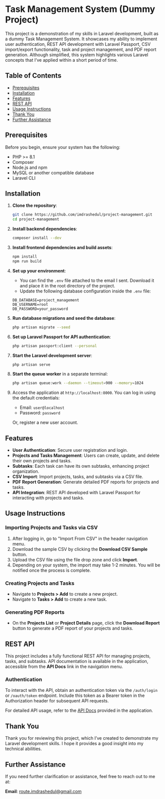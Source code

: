 # Task Management System (Dummy Project)

This project is a demonstration of my skills in Laravel development, built as a dummy Task Management System. It showcases my ability to implement user authentication, REST API development with Laravel Passport, CSV import/export functionality, task and project management, and PDF report generation. Although simplified, this system highlights various Laravel concepts that I’ve applied within a short period of time.

## Table of Contents

- [Prerequisites](#prerequisites)
- [Installation](#installation)
- [Features](#features)
- [REST API](#rest-api)
- [Usage Instructions](#usage-instructions)
- [Thank You](#thank-you)
- [Further Assistance](#further-assistance)

## Prerequisites

Before you begin, ensure your system has the following:

- PHP >= 8.1
- Composer
- Node.js and npm
- MySQL or another compatible database
- Laravel CLI

## Installation

1. **Clone the repository**:

    ```bash
    git clone https://github.com/imdrashedul/project-management.git
    cd project-management
    ```

2. **Install backend dependencies**:

    ```bash
    composer install --dev
    ```

3. **Install frontend dependencies and build assets**:

    ```bash
    npm install
    npm run build
    ```

4. **Set up your environment**: 

    - You can find the `.env` file attached to the email I sent. Download it and place it in the root directory of the project.
    - Update the following database configuration inside the `.env` file:

    ```dotenv
    DB_DATABASE=project_management
    DB_USERNAME=root
    DB_PASSWORD=your_password
    ```

5. **Run database migrations and seed the database**:

    ```bash
    php artisan migrate --seed
    ```

6. **Set up Laravel Passport for API authentication**:

    ```bash
    php artisan passport:client --personal
    ```

7. **Start the Laravel development server**:

    ```bash
    php artisan serve
    ```

8. **Start the queue worker** in a separate terminal:

    ```bash
    php artisan queue:work --daemon --timeout=900 --memory=1024
    ```

9. Access the application at `http://localhost:8000`. You can log in using the default credentials:

    - Email: `user@localhost`
    - Password: `password`

    Or, register a new user account.

## Features

- **User Authentication**: Secure user registration and login.
- **Projects and Tasks Management**: Users can create, update, and delete their own projects and tasks.
- **Subtasks**: Each task can have its own subtasks, enhancing project organization.
- **CSV Import**: Import projects, tasks, and subtasks via a CSV file.
- **PDF Report Generation**: Generate detailed PDF reports for projects and tasks.
- **API Integration**: REST API developed with Laravel Passport for interacting with projects and tasks.

## Usage Instructions

### Importing Projects and Tasks via CSV

1. After logging in, go to "Import From CSV" in the header navigation menu.
2. Download the sample CSV by clicking the **Download CSV Sample** button.
3. Upload the CSV file using the file drop zone and click **Import**.
4. Depending on your system, the import may take 1-2 minutes. You will be notified once the process is complete.

### Creating Projects and Tasks

- Navigate to **Projects > Add** to create a new project.
- Navigate to **Tasks > Add** to create a new task.

### Generating PDF Reports

- On the **Projects List** or **Project Details** page, click the **Download Report** button to generate a PDF report of your projects and tasks.

## REST API

This project includes a fully functional REST API for managing projects, tasks, and subtasks. API documentation is available in the application, accessible from the **API Docs** link in the navigation menu.

### Authentication

To interact with the API, obtain an authentication token via the `/auth/login` or `/oauth/token` endpoint. Include this token as a Bearer token in the Authorization header for subsequent API requests.

For detailed API usage, refer to the [API Docs](http://localhost:8000/api/documentation) provided in the application.

## Thank You

Thank you for reviewing this project, which I’ve created to demonstrate my Laravel development skills. I hope it provides a good insight into my technical abilities.

## Further Assistance

If you need further clarification or assistance, feel free to reach out to me at:

**Email**: route.imdrashedul@gmail.com
